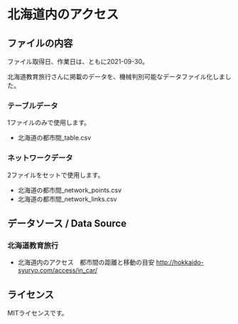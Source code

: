 # 北海道内のアクセス

## ファイルの内容

ファイル取得日、作業日は、ともに2021-09-30。

北海道教育旅行さんに掲載のデータを、機械判別可能なデータファイル化しました。


### テーブルデータ

1ファイルのみで使用します。

- 北海道の都市間_table.csv


### ネットワークデータ

2ファイルをセットで使用します。

- 北海道の都市間_network_points.csv- 北海道の都市間_network_links.csv





## データソース / Data Source


### 北海道教育旅行

- 北海道内のアクセス　都市間の距離と移動の目安 http://hokkaido-syuryo.com/access/in_car/

## ライセンス

MITライセンスです。












